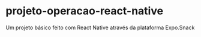 # projeto-operacao-react-native
Um projeto básico feito com React Native através da plataforma Expo.Snack
